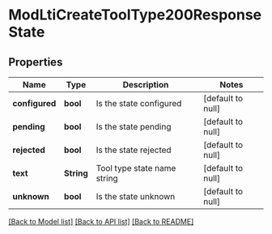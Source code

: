 # ModLtiCreateToolType200ResponseState

## Properties

Name | Type | Description | Notes
------------ | ------------- | ------------- | -------------
**configured** | **bool** | Is the state configured | [default to null]
**pending** | **bool** | Is the state pending | [default to null]
**rejected** | **bool** | Is the state rejected | [default to null]
**text** | **String** | Tool type state name string | [default to null]
**unknown** | **bool** | Is the state unknown | [default to null]

[[Back to Model list]](../README.md#documentation-for-models) [[Back to API list]](../README.md#documentation-for-api-endpoints) [[Back to README]](../README.md)


